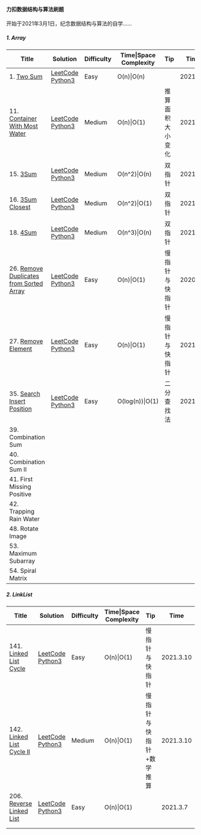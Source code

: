 #### 力扣数据结构与算法刷题

开始于2021年3月1日，纪念数据结构与算法的自学......

##### 1. Array

| Title                                                        | Solution                                                     | Difficulty | Time\|Space Complexity | Tip              | Time     | Star           |
| ------------------------------------------------------------ | ------------------------------------------------------------ | ---------- | ---------------------- | ---------------- | -------- | -------------- |
| 1. [Two Sum](https://leetcode-cn.com/problems/two-sum/)      | [LeetCode   Python3](https://github.com/hongkong9771/LeetCode/tree/main/Code/0001.Two%20Sum) | Easy       | O(n)\|O(n)             |                  | 2021.3.2 |                |
| 11. [Container With Most Water](https://leetcode-cn.com/problems/container-with-most-water/) | [LeetCode   Python3](https://github.com/hongkong9771/LeetCode/tree/main/Code/0011.Container%20With%20Most%20Water) | Medium     | O(n)\|O(1)             | 推算面积大小变化 | 2021.3.2 | :heart:        |
| 15. [3Sum](https://leetcode-cn.com/problems/3sum/)           | [LeetCode   Python3](https://github.com/hongkong9771/LeetCode/tree/main/Code/0015.3Sum) | Medium     | O(n^2​)\|O(n)           | 双指针           | 2021.3.2 | :heart:        |
| 16. [3Sum Closest](https://leetcode-cn.com/problems/3sum-closest/) | [LeetCode   Python3](https://github.com/hongkong9771/LeetCode/tree/main/Code/0016.3Sum%20Closest) | Medium     | O(n^2)\|O(1)           | 双指针           | 2021.3.2 | :heart:        |
| 18. [4Sum](https://leetcode-cn.com/problems/4sum/)           | [LeetCode   Python3](https://github.com/hongkong9771/LeetCode/tree/main/Code/0018.4Sum) | Medium     | O(n^3)\|O(n)           | 双指针           | 2021.3.3 | :heart:        |
| 26. [Remove Duplicates from Sorted Array](https://leetcode-cn.com/problems/remove-duplicates-from-sorted-array/) | [LeetCode   Python3](https://github.com/hongkong9771/LeetCode/tree/main/Code/0026.Remove%20Duplicates%20from%20Sorted%20Array) | Easy       | O(n)\|O(1)             | 慢指针与快指针   | 2020.3.3 | :heart:        |
| 27. [Remove Element](https://leetcode-cn.com/problems/remove-element/) | [LeetCode   Python3](https://github.com/hongkong9771/LeetCode/tree/main/Code/0027.Remove%20Element) | Easy       | O(n)\|O(1)             | 慢指针与快指针   | 2021.3.4 | :heart::heart: |
| 35. [Search Insert Position](https://leetcode-cn.com/problems/search-insert-position/) | [LeetCode   Python3](https://github.com/hongkong9771/LeetCode/tree/main/Code/0035.Search%20Insert%20Position) | Easy       | O(log(n))\|O(1)        | 二分查找法       | 2021.3.5 | :heart::heart: |
| 39. Combination Sum                                          |                                                              |            |                        |                  |          |                |
| 40. Combination Sum II                                       |                                                              |            |                        |                  |          |                |
| 41. First Missing Positive                                   |                                                              |            |                        |                  |          |                |
| 42. Trapping Rain Water                                      |                                                              |            |                        |                  |          |                |
| 48. Rotate Image                                             |                                                              |            |                        |                  |          |                |
| 53. Maximum Subarray                                         |                                                              |            |                        |                  |          |                |
| 54. Spiral Matrix                                            |                                                              |            |                        |                  |          |                |

##### 2. LinkList

| Title                                                        | Solution                                                     | Difficulty | Time\|Space Complexity | Tip                     | Time      | Star    |
| ------------------------------------------------------------ | ------------------------------------------------------------ | ---------- | ---------------------- | ----------------------- | --------- | ------- |
| 141. [Linked List Cycle](https://leetcode-cn.com/problems/linked-list-cycle/) | [LeetCode   Python3](https://github.com/hongkong9771/LeetCode/tree/main/Code/0141.Linked%20List%20Cycle) | Easy       | O(n)\|O(1)             | 慢指针与快指针          | 2021.3.10 |         |
| 142. [Linked List Cycle II](https://leetcode-cn.com/problems/linked-list-cycle-ii/) | [LeetCode   Python3](https://github.com/hongkong9771/LeetCode/tree/main/Code/0142.Linked%20List%20Cycle%20II) | Medium     | O(n)\|O(1)             | 慢指针与快指针+数学推算 | 2021.3.10 | :heart: |
| 206. [Reverse Linked List](https://leetcode-cn.com/problems/reverse-linked-list/) | [LeetCode   Python3](https://github.com/hongkong9771/LeetCode/tree/main/Code/0206.Reverse%20Linked%20List) | Easy       | O(n)\|O(1)             |                         | 2021.3.7  | :heart: |
|                                                              |                                                              |            |                        |                         |           |         |
|                                                              |                                                              |            |                        |                         |           |         |

